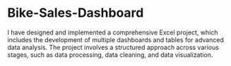 # Bike-Sales-Dashboard
I have designed and implemented a comprehensive Excel project, which includes the development of multiple dashboards and tables for advanced data analysis. The project involves a structured approach across various stages, such as data processing, data cleaning, and data visualization.
